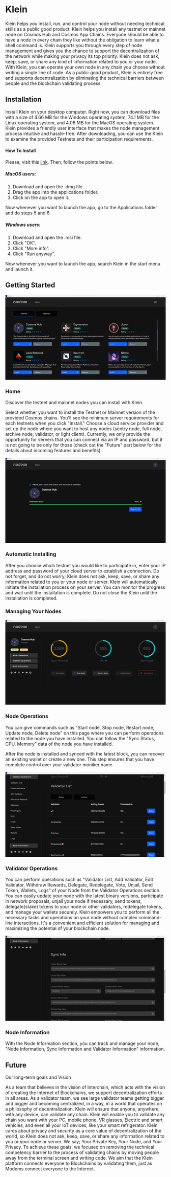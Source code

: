 # Klein

Klein helps you install, run, and control your node without needing technical skills as a public good product. Klein helps you install any testnet or mainnet node on Cosmos Hub and Cosmos App Chains. Everyone should be able to have a node in every chain they like without the obligation to learn what a shell command is. Klein supports you through every step of node management and gives you the chance to support the decentralization of the network while making your privacy its top priority. Klein does not ask, keep, save, or share any kind of information related to you or your node. With Klein, you can operate your own node in any chain you choose without writing a single line of code. As a public good product, Klein is entirely free and supports decentralization by eliminating the technical barriers between people and the blockchain validating process. 

## Installation

Install Klein on your desktop computer. Right now, you can download files with a size of 4.66 MB for the Windows operating system, 74.1 MB for the Linux operating system, and 4.08 MB for the MacOS operating system. Klein provides a friendly user interface that makes the node management process intuitive and hassle-free. After downloading, you can use the Klein to examine the provided Testnets and their participation requirements.

#### How To Install

Please, visit this [link](https://github.com/node101-io/klein/releases/latest "link"). Then, follow the points below.

##### MacOS users:
1. Download and open the .dmg file.
2. Drag the app into the applications folder.
3. Click on the app to open it.

Now whenever you want to launch the app, go to the Applications folder and do steps 5 and 6.

##### Windows users:

1. Download and open the .msi file.
2. Click "OK".
3. Click "More info".
4. Click "Run anyway".

Now whenever you want to launch the app, search Klein in the start menu and launch it.

## Getting Started

![](/docs/images/image1.png)

### Home

Discover the testnet and mainnet nodes you can install with Klein. 

Select whether you want to install the Testnet or Mainnet version of the provided Cosmos chains. You'll see the minimum server requirements for each testnets when you click "install." Choose a cloud service provider and set up the node where you want to host any nodes (sentry node, full node, archive node, validator, or light client). Currently, we only provide the opportunity for servers that you can connect via an IP and password, but it is not going to be only for those (check out the "Future" part below for the details about incoming features and benefits). 

![](/docs/images/image2.png)

### Automatic Installing

After you choose which testnet you would like to participate in, enter your IP address and password of your cloud server to establish a connection. Do not forget, and do not worry; Klein does not ask, keep, save, or share any information related to you or your node or server. Klein will automatically initiate the installation process on your server. You can monitor the progress and wait until the installation is complete. Do not close the Klein until the installation is completed. 

### Managing Your Nodes

![](/docs/images/image3.png)

### Node Operations

You can give commands such as "Start node, Stop node, Restart node, Update node, Delete node" on this page where you can perform operations related to the node you have installed. You can follow the "Sync Status, CPU, Memory" data of the node you have installed.

After the node is installed and synced with the latest block, you can recover an existing wallet or create a new one. This step ensures that you have complete control over your validator moniker name.

![](/docs/images/image4.png)

### Validator Operations

You can perform operations such as "Validator List, Add Validator, Edit Validator, Withdraw Rewards, Delegate, Redelegate, Vote, Unjail, Send Token, Wallets, Logs" of your Node from the Validator Operations section.
You can easily update your node with the latest binary versions, participate in network proposals, unjail your node if necessary, send tokens, delegate(stake) tokens to your node or other validators, redelegate tokens, and manage your wallets securely. Klein empowers you to perform all the necessary tasks and operations on your node without complex command-line interactions. It's a convenient and efficient solution for managing and maximizing the potential of your blockchain node.

![](/docs/images/image5.png)

### Node Information

With the Node Information section, you can track and manage your node, "Node Information, Sync Information and Validator Information" information. 

## Future

Our long-term goals and Vision

As a team that believes in the vision of Interchain, which acts with the vision of creating the Internet of Blockchains, we support decentralization efforts in all areas. As a validator team, we see large validator teams getting bigger and bigger and becoming centralized, in a way, in a world that operates on a philosophy of decentralization. Klein will ensure that anyone, anywhere, with any device, can validate any chain. Klein will enable you to validate any chain you want with your PC, mobile phone, VR glasses, Electric and smart vehicles, and even all your IoT devices, like your smart refrigerator. Klein cares about privacy and security as a core value of decentralization of the world, so Klein does not ask, keep, save, or share any information related to you or your node or server. We say; Your Private Key, Your Node, and Your Privacy. To achieve these goals, we focused on removing the technical competency barrier to the process of validating chains by moving people away from the terminal screen and writing code. We aim that the Klein platform connects everyone to Blockchains by validating them, just as Modems connect everyone to the Internet.

